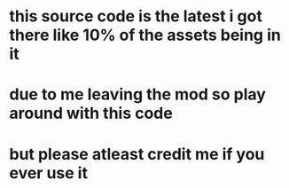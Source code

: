 # this source code is the latest i got there like 10% of the assets being in it
# due to me leaving the mod so play around with this code
# but please atleast credit me if you ever use it
